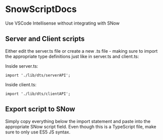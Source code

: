 # SnowScriptDocs
Use VSCode Intellisense without integrating with SNow

## Server and Client scripts
Either edit the server.ts file or create a new .ts file - making sure to import the appropriate type definitions just like in server.ts and client.ts:

Inside server.ts:
```
import './lib/dts/serverAPI';
```

Inside client.ts:
```
import './lib/dts/clientAPI';
```

## Export script to SNow 
Simply copy everything below the import statement and paste into the appropriate SNow script field. Even though this is a TypeScript file, make sure to only use ES5 JS syntax.

